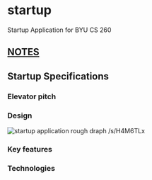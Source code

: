 # startup
Startup Application for BYU CS 260
## [NOTES](/notes.md)

## Startup Specifications
### Elevator pitch

### Design
![startup application rough draph](https://github.com/kobydj/startup/assets/112727740/995f5ddd-03aa-4e52-ab2b-79f8626fe104)
/s/H4M6TLx

### Key features

### Technologies

